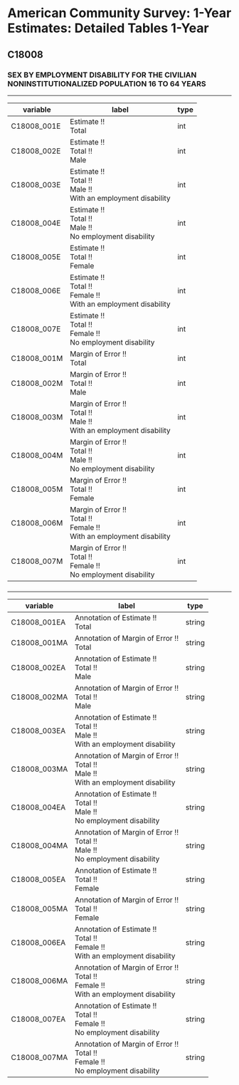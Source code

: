 # American Community Survey: 1-Year Estimates: Detailed Tables 1-Year

## C18008

### SEX BY EMPLOYMENT DISABILITY FOR THE CIVILIAN NONINSTITUTIONALIZED POPULATION 16 TO 64 YEARS

___

| variable | label | type |
| ----- | ----- | ----- |
| C18008_001E | Estimate !!<br>Total | int |
| C18008_002E | Estimate !!<br>Total !!<br>Male | int |
| C18008_003E | Estimate !!<br>Total !!<br>Male !!<br>With an employment disability | int |
| C18008_004E | Estimate !!<br>Total !!<br>Male !!<br>No employment disability | int |
| C18008_005E | Estimate !!<br>Total !!<br>Female | int |
| C18008_006E | Estimate !!<br>Total !!<br>Female !!<br>With an employment disability | int |
| C18008_007E | Estimate !!<br>Total !!<br>Female !!<br>No employment disability | int |
| C18008_001M | Margin of Error !!<br>Total | int |
| C18008_002M | Margin of Error !!<br>Total !!<br>Male | int |
| C18008_003M | Margin of Error !!<br>Total !!<br>Male !!<br>With an employment disability | int |
| C18008_004M | Margin of Error !!<br>Total !!<br>Male !!<br>No employment disability | int |
| C18008_005M | Margin of Error !!<br>Total !!<br>Female | int |
| C18008_006M | Margin of Error !!<br>Total !!<br>Female !!<br>With an employment disability | int |
| C18008_007M | Margin of Error !!<br>Total !!<br>Female !!<br>No employment disability | int |
### 

___

| variable | label | type |
| ----- | ----- | ----- |
| C18008_001EA | Annotation of Estimate !!<br>Total | string |
| C18008_001MA | Annotation of Margin of Error !!<br>Total | string |
| C18008_002EA | Annotation of Estimate !!<br>Total !!<br>Male | string |
| C18008_002MA | Annotation of Margin of Error !!<br>Total !!<br>Male | string |
| C18008_003EA | Annotation of Estimate !!<br>Total !!<br>Male !!<br>With an employment disability | string |
| C18008_003MA | Annotation of Margin of Error !!<br>Total !!<br>Male !!<br>With an employment disability | string |
| C18008_004EA | Annotation of Estimate !!<br>Total !!<br>Male !!<br>No employment disability | string |
| C18008_004MA | Annotation of Margin of Error !!<br>Total !!<br>Male !!<br>No employment disability | string |
| C18008_005EA | Annotation of Estimate !!<br>Total !!<br>Female | string |
| C18008_005MA | Annotation of Margin of Error !!<br>Total !!<br>Female | string |
| C18008_006EA | Annotation of Estimate !!<br>Total !!<br>Female !!<br>With an employment disability | string |
| C18008_006MA | Annotation of Margin of Error !!<br>Total !!<br>Female !!<br>With an employment disability | string |
| C18008_007EA | Annotation of Estimate !!<br>Total !!<br>Female !!<br>No employment disability | string |
| C18008_007MA | Annotation of Margin of Error !!<br>Total !!<br>Female !!<br>No employment disability | string |

